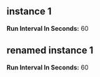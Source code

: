 ## instance 1



**Run Interval In Seconds:** 60


## renamed instance 1



**Run Interval In Seconds:** 60


